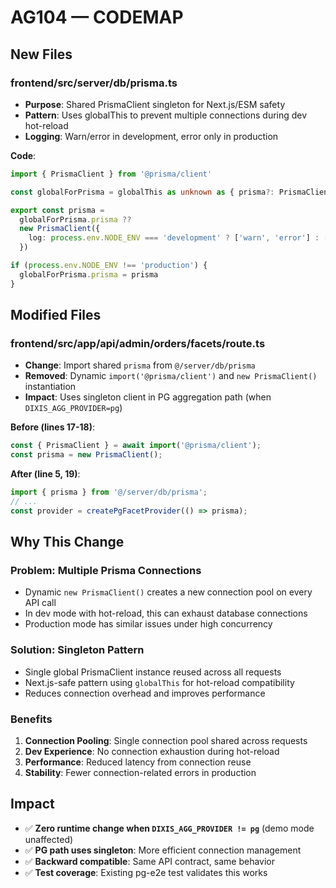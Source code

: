 # AG104 — CODEMAP

## New Files

### frontend/src/server/db/prisma.ts
- **Purpose**: Shared PrismaClient singleton for Next.js/ESM safety
- **Pattern**: Uses globalThis to prevent multiple connections during dev hot-reload
- **Logging**: Warn/error in development, error only in production

**Code**:
```typescript
import { PrismaClient } from '@prisma/client'

const globalForPrisma = globalThis as unknown as { prisma?: PrismaClient }

export const prisma =
  globalForPrisma.prisma ??
  new PrismaClient({
    log: process.env.NODE_ENV === 'development' ? ['warn', 'error'] : ['error'],
  })

if (process.env.NODE_ENV !== 'production') {
  globalForPrisma.prisma = prisma
}
```

## Modified Files

### frontend/src/app/api/admin/orders/facets/route.ts
- **Change**: Import shared `prisma` from `@/server/db/prisma`
- **Removed**: Dynamic `import('@prisma/client')` and `new PrismaClient()` instantiation
- **Impact**: Uses singleton client in PG aggregation path (when `DIXIS_AGG_PROVIDER=pg`)

**Before (lines 17-18)**:
```typescript
const { PrismaClient } = await import('@prisma/client');
const prisma = new PrismaClient();
```

**After (line 5, 19)**:
```typescript
import { prisma } from '@/server/db/prisma';
// ...
const provider = createPgFacetProvider(() => prisma);
```

## Why This Change

### Problem: Multiple Prisma Connections
- Dynamic `new PrismaClient()` creates a new connection pool on every API call
- In dev mode with hot-reload, this can exhaust database connections
- Production mode has similar issues under high concurrency

### Solution: Singleton Pattern
- Single global PrismaClient instance reused across all requests
- Next.js-safe pattern using `globalThis` for hot-reload compatibility
- Reduces connection overhead and improves performance

### Benefits
1. **Connection Pooling**: Single connection pool shared across requests
2. **Dev Experience**: No connection exhaustion during hot-reload
3. **Performance**: Reduced latency from connection reuse
4. **Stability**: Fewer connection-related errors in production

## Impact
- ✅ **Zero runtime change when `DIXIS_AGG_PROVIDER != pg`** (demo mode unaffected)
- ✅ **PG path uses singleton**: More efficient connection management
- ✅ **Backward compatible**: Same API contract, same behavior
- ✅ **Test coverage**: Existing pg-e2e test validates this works
